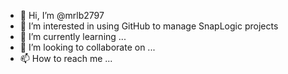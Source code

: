 - 👋 Hi, I’m @mrlb2797
- 👀 I’m interested in using GitHub to manage SnapLogic projects
- 🌱 I’m currently learning ...
- 💞️ I’m looking to collaborate on ...
- 📫 How to reach me ...

<!---
mrlb2797/mrlb2797 is a ✨ special ✨ repository because its `README.md` (this file) appears on your GitHub profile.
You can click the Preview link to take a look at your changes.
--->
